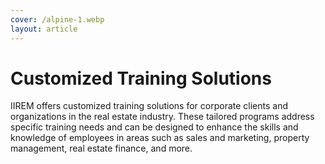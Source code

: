 ```yaml
---
cover: /alpine-1.webp
layout: article
---
```


# Customized Training Solutions

IIREM offers customized training solutions for corporate clients and organizations in the real estate industry. These tailored programs address specific training needs and can be designed to enhance the skills and knowledge of employees in areas such as sales and marketing, property management, real estate finance, and more.